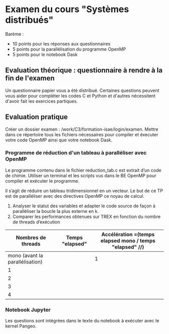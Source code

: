 # Examen du cours "Systèmes distribués"

Barème : 
- 10 points pour les réponses aux questionnaires
- 5 points pour la parallélisation du programme OpenMP
- 5 points pour le notebook Dask

## Evaluation théorique : questionnaire à rendre à la fin de l'examen

Un questionnaire papier vous a été distribué.
Certaines questions peuvent vous aider pour compléter les codes C et Python et d'autres nécessitent d'avoir fait les exercices partiques.

## Evaluation pratique

Créer un dossier examen : /work/C3/formation-isae/login/examen.
Mettre dans ce répertoire tous les fichiers nécessaires pour compiler et éxecuter votre code OpenMP ainsi que votre notebook Dask.

### Programme de réduction d'un tableau à paralléliser avec OpenMP

Le programme contenu dans le fichier reduction_tab.c est extrait d’un code de chimie.
Utiliser un terminal et les scripts vus dans le BE OpenMP pour compiler et exécuter le programme.

Il s’agit de réduire un tableau tridimensionnel en un vecteur. Le but de ce TP est de paralléliser avec des directives OpenMP ce noyau de calcul.
1. Analyser le statut des variables et adapter le code source de façon à paralléliser la boucle la plus externe en k.
2. Comparer les performances obtenues sur TREX en fonction du nombre de threads d’exécution 

| Nombres de threads | Temps "elapsed"  | Accélération =(temps elapsed mono / temps "elapsed" //) |
| ------ | ------ |------- |
|     mono (avant la parallélisation)   |        |    1    |
|       1 |        |        |
|       2 |        |        |
|       3 |        |        |
|       4 |        |        |

 

### Notebook Jupyter

Les questions sont intégrées dans le texte du notebook à exécuter avec le kernel Pangeo.
